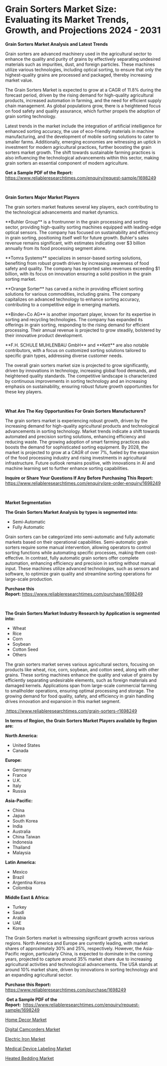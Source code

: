 <p><h1>Grain Sorters Market Size: Evaluating its Market Trends, Growth, and Projections 2024 - 2031</h1></p><p><strong>Grain Sorters Market Analysis and Latest Trends</strong></p>
<p><p>Grain sorters are advanced machinery used in the agricultural sector to enhance the quality and purity of grains by effectively separating undesired materials such as impurities, dust, and foreign particles. These machines utilize various technologies, including optical sorting, to ensure that only the highest-quality grains are processed and packaged, thereby increasing market value.</p><p>The Grain Sorters Market is expected to grow at a CAGR of 11.8% during the forecast period, driven by the rising demand for high-quality agricultural products, increased automation in farming, and the need for efficient supply chain management. As global populations grow, there is a heightened focus on food safety and quality assurance, which further propels the adoption of grain sorting technology.</p><p>Latest trends in the market include the integration of artificial intelligence for enhanced sorting accuracy, the use of eco-friendly materials in machine manufacturing, and the development of mobile sorting solutions to cater to smaller farms. Additionally, emerging economies are witnessing an uptick in investment for modern agricultural practices, further boosting the grain sorters market growth. The shift towards sustainable farming practices is also influencing the technological advancements within this sector, making grain sorters an essential component of modern agriculture.</p></p>
<p><strong>Get a Sample PDF of the Report:&nbsp;</strong> <a href="https://www.reliableresearchtimes.com/enquiry/request-sample/1698249?utm_campaign=1347&utm_medium=2&utm_source=Github&utm_content=ia&utm_term=04102024&utm_id=grain-sorters">https://www.reliableresearchtimes.com/enquiry/request-sample/1698249</a></p>
<p>&nbsp;</p>
<p><strong>Grain Sorters Major Market Players</strong></p>
<p><p>The grain sorters market features several key players, each contributing to the technological advancements and market dynamics. </p><p>**Buhler Group** is a frontrunner in the grain processing and sorting sector, providing high-quality sorting machines equipped with leading-edge optical sensors. The company has focused on sustainability and efficiency in grain sorting, positioning itself well for future growth. Buhler's sales revenue remains significant, with estimates indicating over $3 billion annually from its food processing segment alone.</p><p>**Tomra Systems** specializes in sensor-based sorting solutions, benefiting from robust growth driven by increasing awareness of food safety and quality. The company has reported sales revenues exceeding $1 billion, with its focus on innovation ensuring a solid position in the grain sorting market.</p><p>**Orange Sorter** has carved a niche in providing efficient sorting solutions for various commodities, including grains. The company capitalizes on advanced technology to enhance sorting accuracy, contributing to a competitive edge in emerging markets. </p><p>**Binder+Co AG** is another important player, known for its expertise in sorting and recycling technologies. The company has expanded its offerings in grain sorting, responding to the rising demand for efficient processing. Their annual revenue is projected to grow steadily, bolstered by their innovative product development.</p><p>**F.H. SCHULE MUHLENBAU GmbH** and **Kett** are also notable contributors, with a focus on customized sorting solutions tailored to specific grain types, addressing diverse customer needs.</p><p>The overall grain sorters market size is projected to grow significantly, driven by innovations in technology, increasing global food demands, and heightened quality standards. The competitive landscape is characterized by continuous improvements in sorting technology and an increasing emphasis on sustainability, ensuring robust future growth opportunities for these key players.</p></p>
<p>&nbsp;</p>
<p><strong>What Are The Key Opportunities For Grain Sorters Manufacturers?</strong></p>
<p><p>The grain sorters market is experiencing robust growth, driven by the increasing demand for high-quality agricultural products and technological advancements in sorting technology. Market trends indicate a shift towards automated and precision sorting solutions, enhancing efficiency and reducing waste. The growing adoption of smart farming practices also boosts the demand for sophisticated sorting equipment. By 2028, the market is projected to grow at a CAGR of over 7%, fueled by the expansion of the food processing industry and rising investments in agricultural infrastructure. Future outlook remains positive, with innovations in AI and machine learning set to further enhance sorting capabilities.</p></p>
<p><strong>Inquire or Share Your Questions If Any Before Purchasing This Report:</strong> <a href="https://www.reliableresearchtimes.com/enquiry/pre-order-enquiry/1698249?utm_campaign=1347&utm_medium=2&utm_source=Github&utm_content=ia&utm_term=04102024&utm_id=grain-sorters">https://www.reliableresearchtimes.com/enquiry/pre-order-enquiry/1698249</a></p>
<p>&nbsp;</p>
<p><strong>Market Segmentation</strong></p>
<p><strong>The Grain Sorters Market Analysis by types is segmented into:</strong></p>
<p><ul><li>Semi-Automatic</li><li>Fully Automatic</li></ul></p>
<p><p>Grain sorters can be categorized into semi-automatic and fully automatic markets based on their operational capabilities. Semi-automatic grain sorters require some manual intervention, allowing operators to control sorting functions while automating specific processes, making them cost-effective. In contrast, fully automatic grain sorters offer complete automation, enhancing efficiency and precision in sorting without manual input. These machines utilize advanced technologies, such as sensors and software, to optimize grain quality and streamline sorting operations for large-scale production.</p></p>
<p><strong>Purchase this Report:&nbsp;</strong><a href="https://www.reliableresearchtimes.com/purchase/1698249?utm_campaign=1347&utm_medium=2&utm_source=Github&utm_content=ia&utm_term=04102024&utm_id=grain-sorters">https://www.reliableresearchtimes.com/purchase/1698249</a></p>
<p>&nbsp;</p>
<p><strong>The Grain Sorters Market Industry Research by Application is segmented into:</strong></p>
<p><ul><li>Wheat</li><li>Rice</li><li>Corn</li><li>Soybean</li><li>Cotton Seed</li><li>Others</li></ul></p>
<p><p>The grain sorters market serves various agricultural sectors, focusing on products like wheat, rice, corn, soybean, and cotton seed, along with other grains. These sorting machines enhance the quality and value of grains by efficiently separating undesirable elements, such as foreign materials and damaged kernels. Applications span from large-scale commercial farming to smallholder operations, ensuring optimal processing and storage. The growing demand for food quality, safety, and efficiency in grain handling drives innovation and expansion in this market segment.</p></p>
<p><a href="https://www.reliableresearchtimes.com/grain-sorters-r1698249?utm_campaign=1347&utm_medium=2&utm_source=Github&utm_content=ia&utm_term=04102024&utm_id=grain-sorters">&nbsp;https://www.reliableresearchtimes.com/grain-sorters-r1698249</a></p>
<p><strong>In terms of Region, the Grain Sorters Market Players available by Region are:</strong></p>
<p>
    <p> <strong> North America: </strong>
        <ul>
            <li>United States</li>
            <li>Canada</li>
        </ul>
        </p> 
    <p> <strong> Europe: </strong>
        <ul>
            <li>Germany</li>
            <li>France</li>
            <li>U.K.</li>
            <li>Italy</li>
            <li>Russia</li>
        </ul>
        </p> 
    <p> <strong> Asia-Pacific: </strong>
        <ul>
            <li>China</li>
            <li>Japan</li>
            <li>South Korea</li>
            <li>India</li>
            <li>Australia</li>
            <li>China Taiwan</li>
            <li>Indonesia</li>
            <li>Thailand</li>
            <li>Malaysia</li>
        </ul>
        </p> 
    <p> <strong> Latin America: </strong>
        <ul>
            <li>Mexico</li>
            <li>Brazil</li>
            <li>Argentina Korea</li>
            <li>Colombia</li>
        </ul>
        </p> 
    <p> <strong> Middle East & Africa: </strong>
        <ul>
            <li>Turkey</li>
            <li>Saudi</li>
            <li>Arabia</li>
            <li>UAE</li>
            <li>Korea</li>
        </ul>
    </p>
    </p>
<p><p>The Grain Sorters market is witnessing significant growth across various regions. North America and Europe are currently leading, with market shares of approximately 30% and 25%, respectively. However, the Asia-Pacific region, particularly China, is expected to dominate in the coming years, projected to capture around 35% market share due to increasing agricultural activities and technological advancements. The USA stands at around 10% market share, driven by innovations in sorting technology and an expanding agricultural sector.</p></p>
<p><strong>Purchase this Report: </strong><a href="https://www.reliableresearchtimes.com/purchase/1698249?utm_campaign=1347&utm_medium=2&utm_source=Github&utm_content=ia&utm_term=04102024&utm_id=grain-sorters">https://www.reliableresearchtimes.com/purchase/1698249</a></p>
<p>&nbsp;<strong>Get a Sample PDF of the Report:&nbsp;&nbsp;</strong><a href="https://www.reliableresearchtimes.com/enquiry/request-sample/1698249?utm_campaign=1347&utm_medium=2&utm_source=Github&utm_content=ia&utm_term=04102024&utm_id=grain-sorters">https://www.reliableresearchtimes.com/enquiry/request-sample/1698249</a></p>
<p><strong></strong></p>
<p><p><a href="https://www.linkedin.com/pulse/home-decor-revenue-growth-report-2024-2031-westboro-7xkzc?utm_campaign=1347&utm_medium=2&utm_source=Github&utm_content=ia&utm_term=04102024&utm_id=grain-sorters">Home Decor Market</a></p><p><a href="https://www.linkedin.com/pulse/digital-camcorders-market-global-share-ranking-overall-oswcc?utm_campaign=1347&utm_medium=2&utm_source=Github&utm_content=ia&utm_term=04102024&utm_id=grain-sorters">Digital Camcorders Market</a></p><p><a href="https://www.linkedin.com/pulse/electric-iron-market-emerging-trends-future-prospects-period-7ozzc?utm_campaign=1347&utm_medium=2&utm_source=Github&utm_content=ia&utm_term=04102024&utm_id=grain-sorters">Electric Iron Market</a></p><p><a href="https://www.linkedin.com/pulse/strategic-roadmap-success-global-medical-device-labeling-xffkc?utm_campaign=1347&utm_medium=2&utm_source=Github&utm_content=ia&utm_term=04102024&utm_id=grain-sorters">Medical Device Labeling Market</a></p><p><a href="https://www.linkedin.com/pulse/influencing-factors-heated-bedding-market-insights-growth-k7m6c?utm_campaign=1347&utm_medium=2&utm_source=Github&utm_content=ia&utm_term=04102024&utm_id=grain-sorters">Heated Bedding Market</a></p></p>
